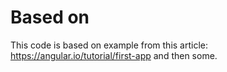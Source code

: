 # Based on

This code is based on example from this article: https://angular.io/tutorial/first-app and then some.

